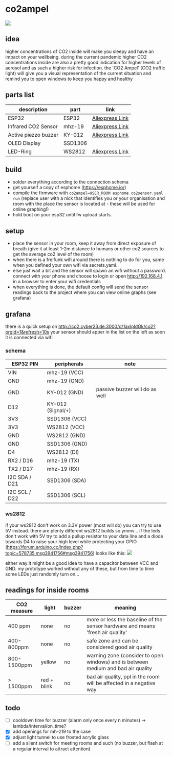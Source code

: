 # co2ampel

![](https://git.unhb.de/smash/co2ampel/raw/branch/master/doc/case.jpg)

## idea
higher concentrations of CO2 inside will make you sleepy and have an impact on your wellbeing. during the current pandemic higher CO2 concentrations inside are also a pretty good indication for higher levels of aerosol and as such a higher risk for infection. the 'CO2 Ampel' (CO2 traffic light) will give you a visual representation of the current situation and remind you to open windows to keep you happy and healthy

## parts list


| description | part | link |
| -------------------- | ----------- | ------------------------------------------- |
| ESP32 | ESP32 | [Aliexpress Link ](https://de.aliexpress.com/item/32864722159.html?spm=a2g0o.productlist.0.0.6e7e745aBnlwmM&algo_pvid=b9be1fdc-113a-4e2e-aafa-4e08151af66c&algo_expid=b9be1fdc-113a-4e2e-aafa-4e08151af66c-1&btsid=0ab50f6215990625361401073eaad4&ws_ab_test=searchweb0_0,searchweb201602_,searchweb201603_)|
| Infrared CO2 Sensor | mhz-19 | [Aliexpress Link ](https://de.aliexpress.com/i/32952229446.html) |
| Active piezzo buzzer | KY-012 | [Aliexpress Link ](https://de.aliexpress.com/item/32740686896.html?spm=a2g0o.productlist.0.0.554c8f02ZzXw5y&algo_pvid=a49664ca-1685-4d9a-b7ba-45c1fbf5a7ba&algo_expid=a49664ca-1685-4d9a-b7ba-45c1fbf5a7ba-0&btsid=0ab6f83115990618356642096e52ad&ws_ab_test=searchweb0_0,searchweb201602_,searchweb201603_) |
| OLED Display | SSD1306 |  |
| LED-Ring | WS2812 | [Aliexpress Link ](https://de.aliexpress.com/item/32835427711.html?spm=a2g0o.productlist.0.0.847c3d32JLroFX&algo_pvid=32c7c01b-df4b-430e-b550-00097f15afde&algo_expid=32c7c01b-df4b-430e-b550-00097f15afde-0&btsid=0ab6f83115990618906573133e52ad&ws_ab_test=searchweb0_0,searchweb201602_,searchweb201603_) |

## build

* solder everything according to the connection schema
* get yourself a copy of esphome (https://esphome.io/)
* compile the firmware with ```co2ampel=USER_ROOM esphome co2sensor.yaml run``` (replace user with a nick that identifies you or your organisation and room with the place the sensor is located at - these will be used for online graphing!)
* hold boot on your esp32 until fw upload starts.

## setup
* place the sensor in your room, keep it away from direct exposure of breath (give it at least 1-2m distance to humans or other co2 sources to get the average co2 level of the room)
* when there is a freifunk wifi around there is nothing to do for you, same when you defined your own wifi via secrets.yaml.
* else just wait a bit and the sensor will spawn an wifi without a password. connect with your phone and choose to login or open http://192.168.4.1 in a browser to enter your wifi credentials
* when everything is done, the default config will send the sensor readings back to the project where you can view online graphs (see grafana)

## grafana

there is a quick setup on http://co2.cyber23.de:3000/d/1axlpIdGk/co2?orgId=1&refresh=10s your sensor should apper in the list on the left as soon it is connected via wifi

### schema

| ESP32 PIN     | peripherals       | note                           |
| ------------- | ----------------- | ------------------------------ |
| VIN           | mhz-19 (VCC)      |                                |
| GND           | mhz-19 (GND)      |                                |
| GND           | KY-012 (GND)      | passive buzzer will do as well |
| D12           | KY-012 (Signal/+) |                                |
| 3V3           | SSD1306 (VCC)     |                                |
| 3V3           | WS2812 (VCC)      |                                |
| GND           | WS2812 (GND)      |                                |
| GND           | SSD1306 (GND)     |                                |
| D4            | WS2812 (DI)       |                                |
| RX2 / D16     | mhz-19 (TX)       |                                | 
| TX2 / D17     | mhz-19 (RX)       |                                |
| I2C SDA / D21 | SSD1306 (SDA)     |                                |
| I2C SCL / D22 | SSD1306 (SCL)     |                                |

### ws2812
if your ws2812 don't work on 3.3V power (most will do) you can try to use 5V instead. there are plenty different ws2812 builds so ymmv... if the leds don't work with 5V try to add a pullup resistor to your data line and a diode towards D4 to raise your high level while protecting your GPIO (https://forum.arduino.cc/index.php?topic=578735.msg3941756#msg3941756)
looks like this:
![](https://git.unhb.de/smash/co2ampel/raw/branch/master/doc/levelshifter.png)

either way it might be a good idea to have a capacitor between VCC and GND. my prototype worked without any of these, but from time to time some LEDs just randomly turn on...





## readings for inside rooms


| CO2 measure | light  | buzzer | meaning                                                                           |
| ----------- | ------ | ------ | --------------------------------------------------------------------------------- |
| 400 ppm     | none   | no     | more or less the baseline of the sensor hardware and means 'fresh air quality'    |
| 400-800ppm  | none   | no     | safe zone and can be considered good air quality                                  |
| 800-1500ppm | yellow | no     | warning zone (consider to open windows) and is between medium and bad air quality |
| > 1500ppm   | red + blink    | no       | bad air quality, ppl in the room will be affected in a negative way               |

 


## todo
- [ ]  cooldown time for buzzer (alarm only once every n minutes) -> lambda/interval/on_time?
- [x]  add openings for mh-z19 to the case
- [x]  adjust light tunnel to use frosted acrylic glass
- [ ]  add a silent switch for meeting rooms and such (no buzzer, but flash at a regular interval to attract attention)

